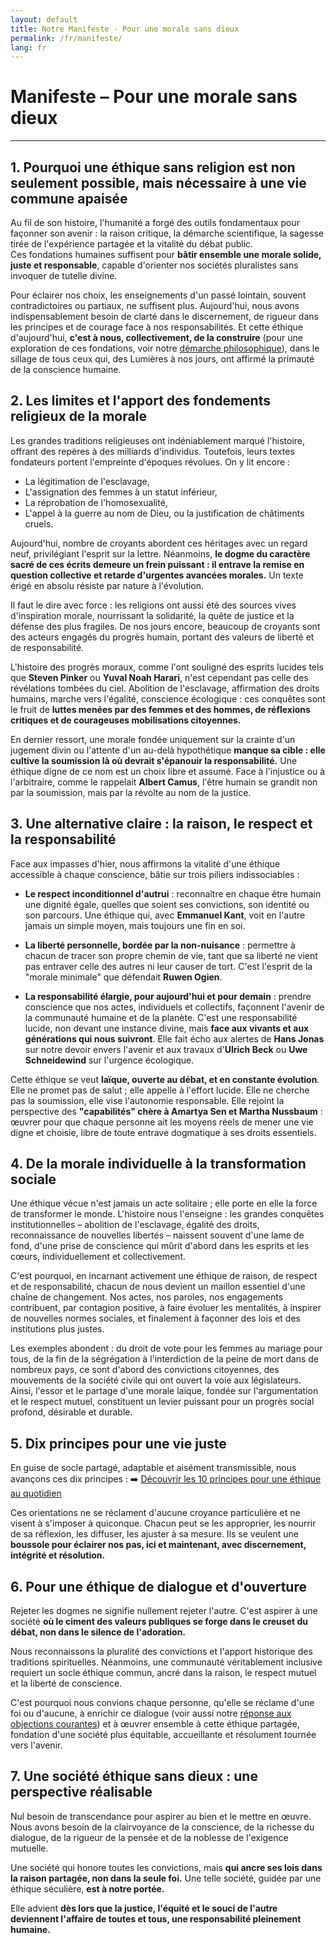 ```yaml
---
layout: default
title: Notre Manifeste - Pour une morale sans dieux
permalink: /fr/manifeste/
lang: fr
---
```


# Manifeste – Pour une morale sans dieux

---

## 1. Pourquoi une éthique sans religion est non seulement possible, mais nécessaire à une vie commune apaisée

Au fil de son histoire, l'humanité a forgé des outils fondamentaux pour façonner son avenir : la raison critique, la démarche scientifique, la sagesse tirée de l'expérience partagée et la vitalité du débat public.  
Ces fondations humaines suffisent pour **bâtir ensemble une morale solide, juste et responsable**, capable d'orienter nos sociétés pluralistes sans invoquer de tutelle divine.

Pour éclairer nos choix, les enseignements d'un passé lointain, souvent contradictoires ou partiaux, ne suffisent plus.
Aujourd'hui, nous avons indispensablement besoin de clarté dans le discernement, de rigueur dans les principes et de courage face à nos responsabilités.
Et cette éthique d'aujourd'hui, **c'est à nous, collectivement, de la construire** (pour une exploration de ces fondations, voir notre [démarche philosophique](philosophie.md)), dans le sillage de tous ceux qui, des Lumières à nos jours, ont affirmé la primauté de la conscience humaine.

## 2. Les limites et l'apport des fondements religieux de la morale

Les grandes traditions religieuses ont indéniablement marqué l'histoire, offrant des repères à des milliards d'individus. Toutefois, leurs textes fondateurs portent l'empreinte d'époques révolues. On y lit encore :

- La légitimation de l'esclavage,
- L'assignation des femmes à un statut inférieur,
- La réprobation de l'homosexualité,
- L'appel à la guerre au nom de Dieu, ou la justification de châtiments cruels.

Aujourd'hui, nombre de croyants abordent ces héritages avec un regard neuf, privilégiant l'esprit sur la lettre. Néanmoins, **le dogme du caractère sacré de ces écrits demeure un frein puissant : il entrave la remise en question collective et retarde d'urgentes avancées morales.** Un texte érigé en absolu résiste par nature à l'évolution.

Il faut le dire avec force : les religions ont aussi été des sources vives d'inspiration morale, nourrissant la solidarité, la quête de justice et la défense des plus fragiles. De nos jours encore, beaucoup de croyants sont des acteurs engagés du progrès humain, portant des valeurs de liberté et de responsabilité.

L'histoire des progrès moraux, comme l'ont souligné des esprits lucides tels que **Steven Pinker** ou **Yuval Noah Harari**, n'est cependant pas celle des révélations tombées du ciel. Abolition de l'esclavage, affirmation des droits humains, marche vers l'égalité, conscience écologique : ces conquêtes sont le fruit de **luttes menées par des femmes et des hommes, de réflexions critiques et de courageuses mobilisations citoyennes.**

En dernier ressort, une morale fondée uniquement sur la crainte d'un jugement divin ou l'attente d'un au-delà hypothétique **manque sa cible : elle cultive la soumission là où devrait s'épanouir la responsabilité.** Une éthique digne de ce nom est un choix libre et assumé.
Face à l'injustice ou à l'arbitraire, comme le rappelait **Albert Camus**, l'être humain se grandit non par la soumission, mais par la révolte au nom de la justice.

## 3. Une alternative claire : la raison, le respect et la responsabilité

Face aux impasses d'hier, nous affirmons la vitalité d'une éthique accessible à chaque conscience, bâtie sur trois piliers indissociables :

- **Le respect inconditionnel d'autrui** : reconnaître en chaque être humain une dignité égale, quelles que soient ses convictions, son identité ou son parcours. Une éthique qui, avec **Emmanuel Kant**, voit en l'autre jamais un simple moyen, mais toujours une fin en soi.

- **La liberté personnelle, bordée par la non-nuisance** : permettre à chacun de tracer son propre chemin de vie, tant que sa liberté ne vient pas entraver celle des autres ni leur causer de tort. C'est l'esprit de la "morale minimale" que défendait **Ruwen Ogien**.

- **La responsabilité élargie, pour aujourd'hui et pour demain** : prendre conscience que nos actes, individuels et collectifs, façonnent l'avenir de la communauté humaine et de la planète. C'est une responsabilité lucide, non devant une instance divine, mais **face aux vivants et aux générations qui nous suivront**. Elle fait écho aux alertes de **Hans Jonas** sur notre devoir envers l'avenir et aux travaux d'**Ulrich Beck** ou **Uwe Schneidewind** sur l'urgence écologique.

Cette éthique se veut **laïque, ouverte au débat, et en constante évolution**. Elle ne promet pas de salut ; elle appelle à l'effort lucide. Elle ne cherche pas la soumission, elle vise l'autonomie responsable.
Elle rejoint la perspective des **"capabilités" chère à Amartya Sen et Martha Nussbaum** : œuvrer pour que chaque personne ait les moyens réels de mener une vie digne et choisie, libre de toute entrave dogmatique à ses droits essentiels.

## 4. De la morale individuelle à la transformation sociale

Une éthique vécue n'est jamais un acte solitaire ; elle porte en elle la force de transformer le monde.
L'histoire nous l'enseigne : les grandes conquêtes institutionnelles – abolition de l'esclavage, égalité des droits, reconnaissance de nouvelles libertés – naissent souvent d'une lame de fond, d'une prise de conscience qui mûrit d'abord dans les esprits et les cœurs, individuellement et collectivement.

C'est pourquoi, en incarnant activement une éthique de raison, de respect et de responsabilité, chacun de nous devient un maillon essentiel d'une chaîne de changement. Nos actes, nos paroles, nos engagements contribuent, par contagion positive, à faire évoluer les mentalités, à inspirer de nouvelles normes sociales, et finalement à façonner des lois et des institutions plus justes.

Les exemples abondent : du droit de vote pour les femmes au mariage pour tous, de la fin de la ségrégation à l'interdiction de la peine de mort dans de nombreux pays, ce sont d'abord des convictions citoyennes, des mouvements de la société civile qui ont ouvert la voie aux législateurs.
Ainsi, l'essor et le partage d'une morale laïque, fondée sur l'argumentation et le respect mutuel, constituent un levier puissant pour un progrès social profond, désirable et durable.

## 5. Dix principes pour une vie juste

En guise de socle partagé, adaptable et aisément transmissible, nous avançons ces dix principes :
➡️ [Découvrir les 10 principes pour une éthique au quotidien](principes.md)

Ces orientations ne se réclament d'aucune croyance particulière et ne visent à s'imposer à quiconque.
Chacun peut se les approprier, les nourrir de sa réflexion, les diffuser, les ajuster à sa mesure.
Ils se veulent une **boussole pour éclairer nos pas, ici et maintenant, avec discernement, intégrité et résolution.**

## 6. Pour une éthique de dialogue et d'ouverture

Rejeter les dogmes ne signifie nullement rejeter l'autre.
C'est aspirer à une société **où le ciment des valeurs publiques se forge dans le creuset du débat, non dans le silence de l'adoration.**

Nous reconnaissons la pluralité des convictions et l'apport historique des traditions spirituelles. Néanmoins, une communauté véritablement inclusive requiert un socle éthique commun, ancré dans la raison, le respect mutuel et la liberté de conscience.

C'est pourquoi nous convions chaque personne, qu'elle se réclame d'une foi ou d'aucune, à enrichir ce dialogue (voir aussi notre [réponse aux objections courantes](objections.md)) et à œuvrer ensemble à cette éthique partagée, fondation d'une société plus équitable, accueillante et résolument tournée vers l'avenir.

## 7. Une société éthique sans dieux : une perspective réalisable

Nul besoin de transcendance pour aspirer au bien et le mettre en œuvre.
Nous avons besoin de la clairvoyance de la conscience, de la richesse du dialogue, de la rigueur de la pensée et de la noblesse de l'exigence mutuelle.

Une société qui honore toutes les convictions, mais **qui ancre ses lois dans la raison partagée, non dans la seule foi.**
Une telle société, guidée par une éthique séculière, **est à notre portée.**

Elle advient **dès lors que la justice, l'équité et le souci de l'autre deviennent l'affaire de toutes et tous, une responsabilité pleinement humaine.**
